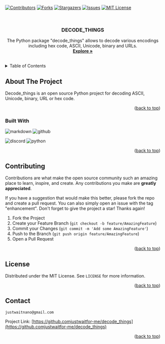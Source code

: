 <a name="readme-top"></a>

[![Contributors][contributors-shield]][contributors-url]
[![Forks][forks-shield]][forks-url]
[![Stargazers][stars-shield]][stars-url]
[![Issues][issues-shield]][issues-url]
[![MIT License][license-shield]][license-url]


<br />
<div align="center">
<h3 align="center">DECODE_THINGS</h3>

  <p align="center">
    The Python package "decode_things" allows to decode various encodings including hex code, ASCII, Unicode, binary and URLs. 
    <br />
    <a href="https://github.com/justwaitfor-me/decode_things/tree/main/decode_things"><strong>Explore »</strong></a>
    <br />
    <br />
  </p>
</div>



<!-- TABLE OF CONTENTS -->
<details>
  <summary>Table of Contents</summary>
  <ol>
    <li>
      <a href="#about-the-project">About The Project</a>
      <ul>
        <li><a href="#built-with">Built With</a></li>
      </ul>
    </li>
    <li><a href="#contributing">Contributing</a></li>
    <li><a href="#license">License</a></li>
    <li><a href="#contact">Contact</a></li>
  </ol>
</details>



<!-- ABOUT THE PROJECT -->
## About The Project

<p align="center">

Decode_things is an open source Python project for decoding ASCII, Unicode, binary, URL or hex code.

<p align="right">(<a href="#readme-top">back to top</a>)</p>
</p>



### Built With

![markdown](https://img.shields.io/badge/Markdown-000000?style=for-the-badge&logo=markdown&logoColor=white)
![github](https://img.shields.io/badge/GitHub-100000?style=for-the-badge&logo=github&logoColor=white)

![discord](https://img.shields.io/badge/Discord-5865F2?style=for-the-badge&logo=discord&logoColor=white)
![python](https://img.shields.io/badge/Python-FFD43B?style=for-the-badge&logo=python&logoColor=blue)

<p align="right">(<a href="#readme-top">back to top</a>)</p>


<!-- CONTRIBUTING -->
## Contributing

Contributions are what make the open source community such an amazing place to learn, inspire, and create. Any contributions you make are **greatly appreciated**.

If you have a suggestion that would make this better, please fork the repo and create a pull request. You can also simply open an issue with the tag "enhancement".
Don't forget to give the project a star! Thanks again!

1. Fork the Project
2. Create your Feature Branch (`git checkout -b feature/AmazingFeature`)
3. Commit your Changes (`git commit -m 'Add some AmazingFeature'`)
4. Push to the Branch (`git push origin feature/AmazingFeature`)
5. Open a Pull Request

<p align="right">(<a href="#readme-top">back to top</a>)</p>



<!-- LICENSE -->
## License

Distributed under the MIT License. See `LICENSE` for more information.

<p align="right">(<a href="#readme-top">back to top</a>)</p>



<!-- CONTACT -->
## Contact

`justwaitnano@gmail.com`

Project Link: [https://github.comjustwaitfor-me/decode_things](https://github.comjustwaitfor-me/decode_things)

<p align="right">(<a href="#readme-top">back to top</a>)</p>



<!-- MARKDOWN LINKS & IMAGES -->
<!-- https://www.markdownguide.org/basic-syntax/#reference-style-links -->
[contributors-shield]: https://img.shields.io/github/contributors/justwaitfor-me/decode_things.svg?style=for-the-badge
[contributors-url]: https://github.com/justwaitfor-me/decode_things/graphs/contributors
[forks-shield]: https://img.shields.io/github/forks/justwaitfor-me/decode_things.svg?style=for-the-badge
[forks-url]: https://github.com/justwaitfor-me/decode_things/network/members
[stars-shield]: https://img.shields.io/github/stars/justwaitfor-me/decode_things.svg?style=for-the-badge
[stars-url]: https://github.com/justwaitfor-me/decode_things/stargazers
[issues-shield]: https://img.shields.io/github/issues/justwaitfor-me/decode_things.svg?style=for-the-badge
[issues-url]: https://github.com/justwaitfor-me/decode_things/issues
[license-shield]: https://img.shields.io/github/license/justwaitfor-me/decode_things.svg?style=for-the-badge
[license-url]: https://github.com/justwaitfor-me/decode_things/blob/master/LICENSE.txt
[linkedin-shield]: https://img.shields.io/badge/-LinkedIn-black.svg?style=for-the-badge&logo=linkedin&colorB=555
[linkedin-url]: https://linkedin.com/in/linkedin_username
[product-screenshot]: img/logo.png
[Next.js]: https://img.shields.io/badge/next.js-000000?style=for-the-badge&logo=nextdotjs&logoColor=white
[Next-url]: https://nextjs.org/
[React.js]: https://img.shields.io/badge/React-20232A?style=for-the-badge&logo=react&logoColor=61DAFB
[React-url]: https://reactjs.org/
[Vue.js]: https://img.shields.io/badge/Vue.js-35495E?style=for-the-badge&logo=vuedotjs&logoColor=4FC08D
[Vue-url]: https://vuejs.org/
[Angular.io]: https://img.shields.io/badge/Angular-DD0031?style=for-the-badge&logo=angular&logoColor=white
[Angular-url]: https://angular.io/
[Svelte.dev]: https://img.shields.io/badge/Svelte-4A4A55?style=for-the-badge&logo=svelte&logoColor=FF3E00
[Svelte-url]: https://svelte.dev/
[Laravel.com]: https://img.shields.io/badge/Laravel-FF2D20?style=for-the-badge&logo=laravel&logoColor=white
[Laravel-url]: https://laravel.com
[Bootstrap.com]: https://img.shields.io/badge/Bootstrap-563D7C?style=for-the-badge&logo=bootstrap&logoColor=white
[Bootstrap-url]: https://getbootstrap.com
[JQuery.com]: https://img.shields.io/badge/jQuery-0769AD?style=for-the-badge&logo=jquery&logoColor=white
[JQuery-url]: https://jquery.com 